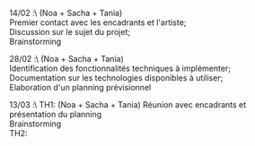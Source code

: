 14/02 :\ 
(Noa + Sacha + Tania)\
Premier contact avec les encadrants et l'artiste;\
Discussion sur le sujet du projet;\
Brainstorming 

28/02 :\ 
(Noa + Sacha + Tania)\
Identification des fonctionnalités techniques à implémenter;\
Documentation sur les technologies disponibles à utiliser;\
Elaboration d'un planning prévisionnel 

13/03 :\ 
TH1: (Noa + Sacha + Tania)
Réunion avec encadrants et présentation du planning\
Brainstorming\
TH2: 



